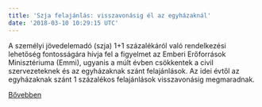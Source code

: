 ```yaml
---
title: 'Szja felajánlás: visszavonásig él az egyházaknál'
date: '2018-03-10 10:29:15 UTC'
---
```


A személyi jövedelemadó (szja) 1+1 százalékáról való rendelkezési lehetőség fontosságára hívja fel a figyelmet az Emberi Erőforrások Minisztériuma (Emmi), ugyanis a múlt évben csökkentek a civil szervezeteknek és az egyházaknak szánt felajánlások.  Az idei évtől az egyházaknak szánt 1 százalékos felajánlások visszavonásig megmaradnak.


[Bővebben](http://ift.tt/2FGqG5D)
